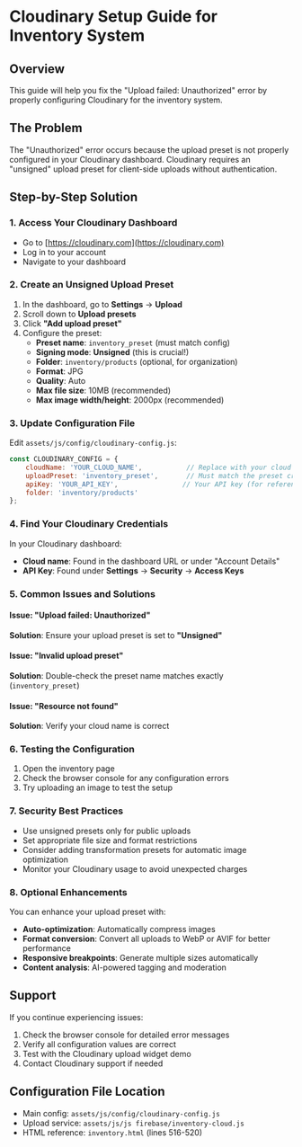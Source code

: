 # Cloudinary Setup Guide for Inventory System

## Overview
This guide will help you fix the "Upload failed: Unauthorized" error by properly configuring Cloudinary for the inventory system.

## The Problem
The "Unauthorized" error occurs because the upload preset is not properly configured in your Cloudinary dashboard. Cloudinary requires an "unsigned" upload preset for client-side uploads without authentication.

## Step-by-Step Solution

### 1. Access Your Cloudinary Dashboard
- Go to [https://cloudinary.com](https://cloudinary.com)
- Log in to your account
- Navigate to your dashboard

### 2. Create an Unsigned Upload Preset
1. In the dashboard, go to **Settings** → **Upload**
2. Scroll down to **Upload presets**
3. Click **"Add upload preset"**
4. Configure the preset:
   - **Preset name**: `inventory_preset` (must match config)
   - **Signing mode**: **Unsigned** (this is crucial!)
   - **Folder**: `inventory/products` (optional, for organization)
   - **Format**: JPG
   - **Quality**: Auto
   - **Max file size**: 10MB (recommended)
   - **Max image width/height**: 2000px (recommended)

### 3. Update Configuration File
Edit `assets/js/config/cloudinary-config.js`:

```javascript
const CLOUDINARY_CONFIG = {
    cloudName: 'YOUR_CLOUD_NAME',           // Replace with your cloud name
    uploadPreset: 'inventory_preset',       // Must match the preset created above
    apiKey: 'YOUR_API_KEY',                // Your API key (for reference)
    folder: 'inventory/products'
};
```

### 4. Find Your Cloudinary Credentials
In your Cloudinary dashboard:
- **Cloud name**: Found in the dashboard URL or under "Account Details"
- **API Key**: Found under **Settings** → **Security** → **Access Keys**

### 5. Common Issues and Solutions

#### Issue: "Upload failed: Unauthorized"
**Solution**: Ensure your upload preset is set to **"Unsigned"**

#### Issue: "Invalid upload preset"
**Solution**: Double-check the preset name matches exactly (`inventory_preset`)

#### Issue: "Resource not found"
**Solution**: Verify your cloud name is correct

### 6. Testing the Configuration
1. Open the inventory page
2. Check the browser console for any configuration errors
3. Try uploading an image to test the setup

### 7. Security Best Practices
- Use unsigned presets only for public uploads
- Set appropriate file size and format restrictions
- Consider adding transformation presets for automatic image optimization
- Monitor your Cloudinary usage to avoid unexpected charges

### 8. Optional Enhancements
You can enhance your upload preset with:
- **Auto-optimization**: Automatically compress images
- **Format conversion**: Convert all uploads to WebP or AVIF for better performance
- **Responsive breakpoints**: Generate multiple sizes automatically
- **Content analysis**: AI-powered tagging and moderation

## Support
If you continue experiencing issues:
1. Check the browser console for detailed error messages
2. Verify all configuration values are correct
3. Test with the Cloudinary upload widget demo
4. Contact Cloudinary support if needed

## Configuration File Location
- Main config: `assets/js/config/cloudinary-config.js`
- Upload service: `assets/js/js firebase/inventory-cloud.js`
- HTML reference: `inventory.html` (lines 516-520)

